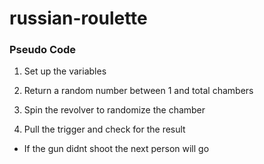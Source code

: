 # russian-roulette


### Pseudo Code

1) Set up the variables 

2) Return a random number between 1 and total chambers

3) Spin the revolver to randomize the chamber

4) Pull the trigger and check for the result
  - If the gun didnt shoot the next person will go